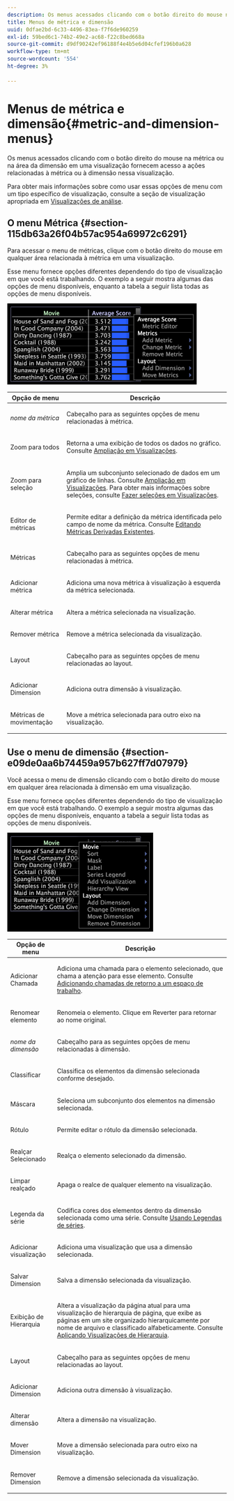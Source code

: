 ```yaml
---
description: Os menus acessados clicando com o botão direito do mouse na métrica ou na área da dimensão em uma visualização fornecem acesso a ações relacionadas à métrica ou à dimensão nessa visualização.
title: Menus de métrica e dimensão
uuid: 0dfae2bd-6c33-4496-83ea-f7f6de960259
exl-id: 59bed6c1-74b2-49e2-ac68-f22c8bed668a
source-git-commit: d9df90242ef96188f4e4b5e6d04cfef196b0a628
workflow-type: tm+mt
source-wordcount: '554'
ht-degree: 3%

---
```


# Menus de métrica e dimensão{#metric-and-dimension-menus}

Os menus acessados clicando com o botão direito do mouse na métrica ou na área da dimensão em uma visualização fornecem acesso a ações relacionadas à métrica ou à dimensão nessa visualização.

Para obter mais informações sobre como usar essas opções de menu com um tipo específico de visualização, consulte a seção de visualização apropriada em [Visualizações de análise](../../../home/c-get-started/c-analysis-vis/c-analysis-vis.md).

## O menu Métrica {#section-115db63a26f04b57ac954a69972c6291}

Para acessar o menu de métricas, clique com o botão direito do mouse em qualquer área relacionada à métrica em uma visualização.

Esse menu fornece opções diferentes dependendo do tipo de visualização em que você está trabalhando. O exemplo a seguir mostra algumas das opções de menu disponíveis, enquanto a tabela a seguir lista todas as opções de menu disponíveis.

![](assets/mnu_Metric.png)

<table id="table_81EFAC2D754843DD98C2DDF81A35A2B4"> 
 <thead> 
  <tr> 
   <th colname="col1" class="entry"> Opção de menu </th> 
   <th colname="col2" class="entry"> Descrição </th> 
  </tr> 
 </thead>
 <tbody> 
  <tr> 
   <td colname="col1"> <i>nome da métrica</i> </td> 
   <td colname="col2"> <p>Cabeçalho para as seguintes opções de menu relacionadas à métrica. </p> </td> 
  </tr> 
  <tr> 
   <td colname="col1"> <p>Zoom para todos </p> </td> 
   <td colname="col2"> <p>Retorna a uma exibição de todos os dados no gráfico. Consulte <a href="../../../home/c-get-started/c-vis/c-zoom-vis.md#concept-7e33670bb5344f78a316f1a84cc20530"> Ampliação em Visualizações</a>. </p> </td> 
  </tr> 
  <tr> 
   <td colname="col1"> <p>Zoom para seleção </p> </td> 
   <td colname="col2"> <p>Amplia um subconjunto selecionado de dados em um gráfico de linhas. Consulte <a href="../../../home/c-get-started/c-vis/c-zoom-vis.md#concept-7e33670bb5344f78a316f1a84cc20530"> Ampliação em Visualizações</a>. Para obter mais informações sobre seleções, consulte <a href="../../../home/c-get-started/c-vis/c-sel-vis/c-sel-vis.md#concept-012870ec22c7476e9afbf3b8b2515746"> Fazer seleções em Visualizações</a>. </p> </td> 
  </tr> 
  <tr> 
   <td colname="col1"> <p>Editor de métricas </p> </td> 
   <td colname="col2"> <p>Permite editar a definição da métrica identificada pelo campo de nome da métrica. Consulte <a href="../../../home/c-get-started/c-admin-intrf/c-prof-mgr/c-drvd-mtrcs.md#section-db6d924cf4e14bcc8d57cfe1059fc797"> Editando Métricas Derivadas Existentes</a>. </p> </td> 
  </tr> 
  <tr> 
   <td colname="col1"> <p>Métricas </p> </td> 
   <td colname="col2"> <p>Cabeçalho para as seguintes opções de menu relacionadas à métrica. </p> </td> 
  </tr> 
  <tr> 
   <td colname="col1"> <p>Adicionar métrica </p> </td> 
   <td colname="col2"> <p>Adiciona uma nova métrica à visualização à esquerda da métrica selecionada. </p> </td> 
  </tr> 
  <tr> 
   <td colname="col1"> <p>Alterar métrica </p> </td> 
   <td colname="col2"> <p>Altera a métrica selecionada na visualização. </p> </td> 
  </tr> 
  <tr> 
   <td colname="col1"> <p>Remover métrica </p> </td> 
   <td colname="col2"> <p>Remove a métrica selecionada da visualização. </p> </td> 
  </tr> 
  <tr> 
   <td colname="col1"> <p>Layout </p> </td> 
   <td colname="col2"> <p>Cabeçalho para as seguintes opções de menu relacionadas ao layout. </p> </td> 
  </tr> 
  <tr> 
   <td colname="col1"> <p>Adicionar Dimension </p> </td> 
   <td colname="col2"> <p>Adiciona outra dimensão à visualização. </p> </td> 
  </tr> 
  <tr> 
   <td colname="col1"> <p>Métricas de movimentação </p> </td> 
   <td colname="col2"> <p>Move a métrica selecionada para outro eixo na visualização. </p> </td> 
  </tr> 
 </tbody> 
</table>

## Use o menu de dimensão {#section-e09de0aa6b74459a957b627ff7d07979}

Você acessa o menu de dimensão clicando com o botão direito do mouse em qualquer área relacionada à dimensão em uma visualização.

Esse menu fornece opções diferentes dependendo do tipo de visualização em que você está trabalhando. O exemplo a seguir mostra algumas das opções de menu disponíveis, enquanto a tabela a seguir lista todas as opções de menu disponíveis.

![](assets/mnu_Dimension.png)

<table id="table_D8BB675B710B48A783B1C9EB206033E9"> 
 <thead> 
  <tr> 
   <th colname="col1" class="entry"> Opção de menu </th> 
   <th colname="col2" class="entry"> Descrição </th> 
  </tr> 
 </thead>
 <tbody> 
  <tr> 
   <td colname="col1"> <p>Adicionar Chamada </p> </td> 
   <td colname="col2"> <p>Adiciona uma chamada para o elemento selecionado, que chama a atenção para esse elemento. Consulte <a href="../../../home/c-get-started/c-vis/c-call-wkspc.md#concept-212b09e763044d938987b4a9c658adc0"> Adicionando chamadas de retorno a um espaço de trabalho</a>. </p> </td> 
  </tr> 
  <tr> 
   <td colname="col1"> <p>Renomear elemento </p> </td> 
   <td colname="col2"> <p>Renomeia o elemento. Clique em <span class="uicontrol"> Reverter</span> para retornar ao nome original. </p> </td> 
  </tr> 
  <tr> 
   <td colname="col1"> <p><i>nome da dimensão</i> </p> </td> 
   <td colname="col2"> <p>Cabeçalho para as seguintes opções de menu relacionadas à dimensão. </p> </td> 
  </tr> 
  <tr> 
   <td colname="col1"> <p>Classificar </p> </td> 
   <td colname="col2"> <p>Classifica os elementos da dimensão selecionada conforme desejado. </p> </td> 
  </tr> 
  <tr> 
   <td colname="col1"> <p>Máscara </p> </td> 
   <td colname="col2"> <p>Seleciona um subconjunto dos elementos na dimensão selecionada. </p> </td> 
  </tr> 
  <tr> 
   <td colname="col1"> <p>Rótulo </p> </td> 
   <td colname="col2"> <p>Permite editar o rótulo da dimensão selecionada. </p> </td> 
  </tr> 
  <tr> 
   <td colname="col1"> <p>Realçar Selecionado </p> </td> 
   <td colname="col2"> <p>Realça o elemento selecionado da dimensão. </p> </td> 
  </tr> 
  <tr> 
   <td colname="col1"> <p>Limpar realçado </p> </td> 
   <td colname="col2"> <p>Apaga o realce de qualquer elemento na visualização. </p> </td> 
  </tr> 
  <tr> 
   <td colname="col1"> <p>Legenda da série </p> </td> 
   <td colname="col2"> <p>Codifica cores dos elementos dentro da dimensão selecionada como uma série. Consulte <a href="../../../home/c-get-started/c-analysis-vis/c-tables/c-srs-leg.md#concept-c48042a705524bc4b63cd6f24874cc12"> Usando Legendas de séries</a>. </p> </td> 
  </tr> 
  <tr> 
   <td colname="col1"> <p>Adicionar visualização </p> </td> 
   <td colname="col2"> <p>Adiciona uma visualização que usa a dimensão selecionada. </p> </td> 
  </tr> 
  <tr> 
   <td colname="col1"> <p>Salvar Dimension </p> </td> 
   <td colname="col2"> <p>Salva a dimensão selecionada da visualização. </p> </td> 
  </tr> 
  <tr> 
   <td colname="col1"> <p>Exibição de Hierarquia </p> </td> 
   <td colname="col2"> <p>Altera a visualização da página atual para uma visualização de hierarquia de página, que exibe as páginas em um site organizado hierarquicamente por nome de arquivo e classificado alfabeticamente. Consulte <a href="../../../home/c-get-started/c-analysis-vis/c-tables/c-hier-vews.md#concept-b461183424a841eb94f8143a0eaf9bff"> Aplicando Visualizações de Hierarquia</a>. </p> </td> 
  </tr> 
  <tr> 
   <td colname="col1"> <p>Layout </p> </td> 
   <td colname="col2"> <p>Cabeçalho para as seguintes opções de menu relacionadas ao layout. </p> </td> 
  </tr> 
  <tr> 
   <td colname="col1"> <p>Adicionar Dimension </p> </td> 
   <td colname="col2"> <p>Adiciona outra dimensão à visualização. </p> </td> 
  </tr> 
  <tr> 
   <td colname="col1"> <p>Alterar dimensão </p> </td> 
   <td colname="col2"> <p>Altera a dimensão na visualização. </p> </td> 
  </tr> 
  <tr> 
   <td colname="col1"> <p>Mover Dimension </p> </td> 
   <td colname="col2"> <p>Move a dimensão selecionada para outro eixo na visualização. </p> </td> 
  </tr> 
  <tr> 
   <td colname="col1"> <p>Remover Dimension </p> </td> 
   <td colname="col2"> <p>Remove a dimensão selecionada da visualização. </p> </td> 
  </tr> 
 </tbody> 
</table>
